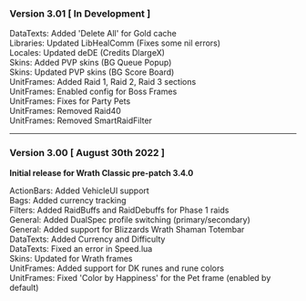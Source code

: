### Version 3.01 [ In Development ]

DataTexts: Added 'Delete All' for Gold cache  
Libraries: Updated LibHealComm (Fixes some nil errors)  
Locales: Updated deDE (Credits DlargeX)  
Skins: Added PVP skins (BG Queue Popup)  
Skins: Updated PVP skins (BG Score Board)  
UnitFrames: Added Raid 1, Raid 2, Raid 3 sections  
UnitFrames: Enabled config for Boss Frames  
UnitFrames: Fixes for Party Pets  
UnitFrames: Removed Raid40  
UnitFrames: Removed SmartRaidFilter  

___
### Version 3.00 [ August 30th 2022 ]

**Initial release for Wrath Classic pre-patch 3.4.0**  

ActionBars: Added VehicleUI support  
Bags: Added currency tracking  
Filters: Added RaidBuffs and RaidDebuffs for Phase 1 raids  
General: Added DualSpec profile switching (primary/secondary)  
General: Added support for Blizzards Wrath Shaman Totembar  
DataTexts: Added Currency and Difficulty  
DataTexts: Fixed an error in Speed.lua  
Skins: Updated for Wrath frames  
UnitFrames: Added support for DK runes and rune colors  
UnitFrames: Fixed 'Color by Happiness' for the Pet frame (enabled by default)  